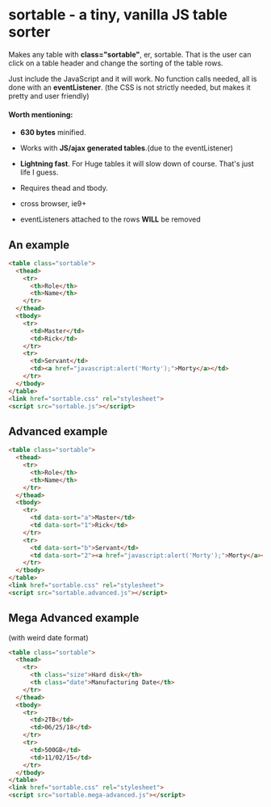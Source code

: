 # sortable - a tiny, vanilla JS table sorter

Makes any table with **class="sortable"**, er, sortable. That is the user can click on a table header and change the sorting of the table rows.

Just include the JavaScript and it will work. No function calls needed, all is done with an **eventListener**.
(the CSS is not strictly needed, but makes it pretty and user friendly)


#### Worth mentioning:

- **630 bytes** minified.

- Works with **JS/ajax generated tables**.(due to the eventListener)

- **Lightning fast**. For Huge tables it will slow down of course. That's just life I guess.

- Requires thead and tbody.

- cross browser, ie9+

- eventListeners attached to the rows __**WILL**__ be removed


## An example
```html
<table class="sortable">
  <thead>
    <tr>
      <th>Role</th>
      <th>Name</th>
    </tr>
  </thead>
  <tbody>
    <tr>
      <td>Master</td>
      <td>Rick</td>
    </tr>
    <tr>
      <td>Servant</td>
      <td><a href="javascript:alert('Morty');">Morty</a></td>
    </tr>
  </tbody>
</table>
<link href="sortable.css" rel="stylesheet">
<script src="sortable.js"></script>
```
## Advanced example
```html
<table class="sortable">
  <thead>
    <tr>
      <th>Role</th>
      <th>Name</th>
    </tr>
  </thead>
  <tbody>
    <tr>
      <td data-sort="a">Master</td>
      <td data-sort="1">Rick</td>
    </tr>
    <tr>
      <td data-sort="b">Servant</td>
      <td data-sort="2"><a href="javascript:alert('Morty');">Morty</a></td>
    </tr>
  </tbody>
</table>
<link href="sortable.css" rel="stylesheet">
<script src="sortable.advanced.js"></script>
```
## Mega Advanced example
(with weird date format)
```html
<table class="sortable">
  <thead>
    <tr>
      <th class="size">Hard disk</th>
      <th class="date">Manufacturing Date</th>
    </tr>
  </thead>
  <tbody>
    <tr>
      <td>2TB</td>
      <td>06/25/18</td>
    </tr>
    <tr>
      <td>500GB</td>
      <td>11/02/15</td>
    </tr>
  </tbody>
</table>
<link href="sortable.css" rel="stylesheet">
<script src="sortable.mega-advanced.js"></script>
```

